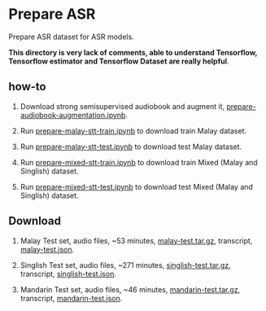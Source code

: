 # Prepare ASR

Prepare ASR dataset for ASR models.

**This directory is very lack of comments, able to understand Tensorflow, Tensorflow estimator and Tensorflow Dataset are really helpful**.

## how-to

1. Download strong semisupervised audiobook and augment it, [prepare-audiobook-augmentation.ipynb](prepare-audiobook-augmentation.ipynb).

2. Run [prepare-malay-stt-train.ipynb](prepare-malay-stt-train.ipynb) to download train Malay dataset.

3. Run [prepare-malay-stt-test.ipynb](prepare-malay-stt-test.ipynb) to download test Malay dataset.

4. Run [prepare-mixed-stt-train.ipynb](prepare-mixed-stt-train.ipynb) to download train Mixed (Malay and Singlish) dataset.

5. Run [prepare-mixed-stt-test.ipynb](prepare-mixed-stt-test.ipynb) to download test Mixed (Malay and Singlish) dataset.

## Download

1. Malay Test set, audio files, ~53 minutes, [malay-test.tar.gz](https://f000.backblazeb2.com/file/malaya-speech-model/asr-dataset/malay-test.tar.gz), transcript, [malay-test.json](https://f000.backblazeb2.com/file/malaya-speech-model/asr-dataset/malay-test.json).

2. Singlish Test set, audio files, ~271 minutes, [singlish-test.tar.gz](https://f000.backblazeb2.com/file/malaya-speech-model/asr-dataset/singlish-test.tar.gz), transcript, [singlish-test.json](https://f000.backblazeb2.com/file/malaya-speech-model/asr-dataset/singlish-test.json).

3. Mandarin Test set, audio files, ~46 minutes, [mandarin-test.tar.gz](https://f000.backblazeb2.com/file/malaya-speech-model/asr-dataset/mandarin-test.tar.gz), transcript, [mandarin-test.json](https://f000.backblazeb2.com/file/malaya-speech-model/asr-dataset/mandarin-test.json).